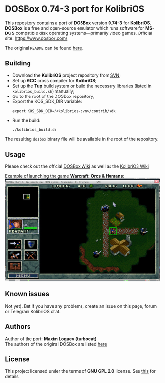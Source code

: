 # DOSBox 0.74-3 port for KolibriOS

This repository contains a port of __DOSBox__ version __0.74-3__ for __KolibriOS__.\
__DOSBox__ is a free and open-source emulator which runs software for __MS-DOS__ compatible disk operating systems—primarily video games. 
Official site: https://www.dosbox.com/

The original `README` can be found [here](./README).

## Building

- Download the __KolibriOS__ project repository from [SVN](https://wiki.kolibrios.org/wiki/How_to_use_the_KolibriOS_Team_SVN_server);
- Set up __GCC__ cross compiler for __KolibriOS__;
- Set up the __Tup__ build system or build the necessary libraries (listed in `kolibrios_build.sh`) manually;
- Go to the root of the DOSBox repository;
- Export the KOS_SDK_DIR variable:
    ```
    export KOS_SDK_DIR=/<kolibrios-svn>/contrib/sdk
    ```
- Run the build:
    ```
    ./kolibrios_build.sh
    ```

The resulting `dosbox` binary file will be available in the root of the repository.

## Usage

Please check out the official [DOSBox Wiki](https://www.dosbox.com/wiki/) as well as the [KolibriOS Wiki](https://wiki.kolibrios.org/wiki/DosBox/)

Example of launching the game __Warcraft: Orcs & Humans__:
![Alt text](warcraft.jpeg)

## Known issues

Not yet). But if you have any problems, create an issue on this page, forum or Telegram KolibriOS chat.

## Authors

Author of the port: __Maxim Logaev (turbocat)__ \
The authors of the original DOSBox are listed [here](./AUTHORS)

## License

This project licensed under the terms of __GNU GPL 2.0__ license. See [this](./COPYING) for details
